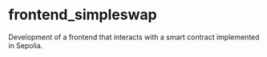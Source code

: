 # frontend_simpleswap
Development of a frontend that interacts with a smart contract implemented in Sepolia.

